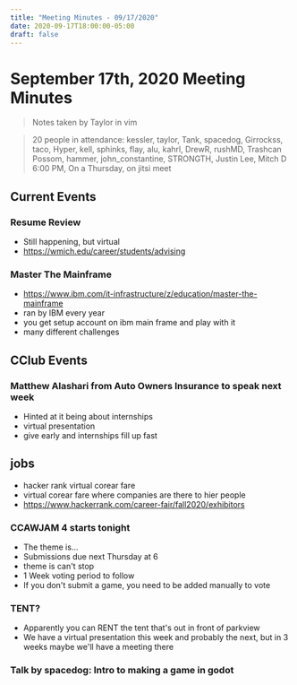 ```yaml
---
title: "Meeting Minutes - 09/17/2020"
date: 2020-09-17T18:00:00-05:00
draft: false
---
```


# September 17th, 2020 Meeting Minutes
> Notes taken by Taylor in vim

> 20 people in attendance: kessler, taylor, Tank,  spacedog, Girrockss, taco, Hyper, kell, sphinks, flay, alu, kahrl, DrewR, rushMD, Trashcan Possom, hammer, john_constantine, STRONGTH, Justin Lee, Mitch D
> 6:00 PM, On a Thursday, on jitsi meet

## Current Events

### Resume Review
* Still happening, but virtual
* https://wmich.edu/career/students/advising

### Master The Mainframe
* https://www.ibm.com/it-infrastructure/z/education/master-the-mainframe
* ran by IBM every year
* you get setup account on ibm main frame and play with it
* many different challenges

## CClub Events

### Matthew Alashari from Auto Owners Insurance to speak next week
* Hinted at it being about internships
* virtual presentation
* give early and internships fill up fast

## jobs
* hacker rank virtual corear fare
* virtual corear fare where companies are there to hier people
* https://www.hackerrank.com/career-fair/fall2020/exhibitors

### CCAWJAM 4 starts tonight
* The theme is...
* Submissions due next Thursday at 6
* theme is can't stop
* 1 Week voting period to follow
* If you don't submit a game, you need to be added manually to vote

### TENT?
* Apparently you can RENT the tent that's out in front of parkview
* We have a virtual presentation this week and probably the next, but in 3 weeks maybe we'll have a meeting there

### Talk by spacedog: Intro to making a game in godot

